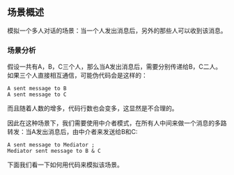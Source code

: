 ## 场景概述

模拟一个多人对话的场景：当一个人发出消息后，另外的那些人可以收到该消息。

### 场景分析

假设一共有A，B，C三个人，那么当A发出消息后，需要分别传递给B，C二人。如果三个人直接相互通信，可能伪代码会是这样的：

```
A sent message to B
A sent message to C
```

而且随着人数的增多，代码行数也会变多，这显然是不合理的。

因此在这种场景下，我们需要使用中介者模式，在所有人中间来做一个消息的多路转发：当A发出消息后，由中介者来发送给B和C:

```
A sent message to Mediator ;
Mediator sent message to B & C
```

下面我们看一下如何用代码来模拟该场景。





